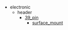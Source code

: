 * electronic
  * header
    * [39_pin](electronic/header/39_pin)
      * [surface_mount](electronic/header/39_pin/surface_mount)
